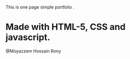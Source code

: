 This is one page simple portfolio . 
# Made with HTML-5, CSS and javascript.

@Moyazzem Hossain Rony